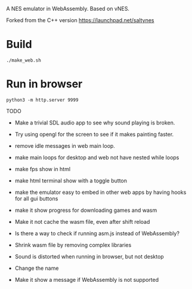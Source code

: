
A NES emulator in WebAssembly. Based on vNES.

Forked from the C++ version https://launchpad.net/saltynes

# Build
```
./make_web.sh
```

# Run in browser
```
python3 -m http.server 9999
```

TODO

* Make a trivial SDL audio app to see why sound playing is broken.
* Try using opengl for the screen to see if it makes painting faster.
* remove idle messages in web main loop.
* make main loops for desktop and web not have nested while loops
* make fps show in html
* make html terminal show with a toggle button
* make the emulator easy to embed in other web apps by having hooks for all gui buttons
* make it show progress for downloading games and wasm

* Make it not cache the wasm file, even after shift reload
* Is there a way to check if running asm.js instead of WebAssembly?
* Shrink wasm file by removing complex libraries
* Sound is distorted when running in browser, but not desktop
* Change the name
* Make it show a message if WebAssembly is not supported
